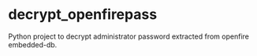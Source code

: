 # decrypt_openfirepass
Python project to decrypt administrator password extracted from openfire embedded-db.
